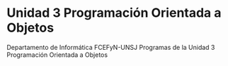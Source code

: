 # Unidad 3 Programación Orientada a Objetos 
Departamento de Informática 
FCEFyN-UNSJ
Programas de la Unidad 3 Programación Orientada a Objetos
